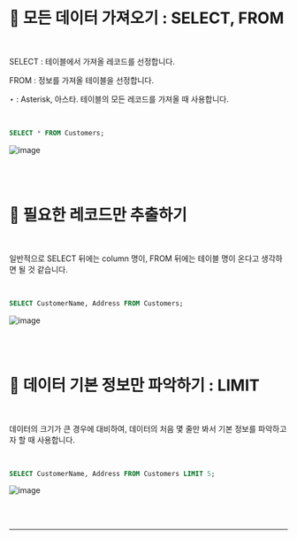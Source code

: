 # 🐬 모든 데이터 가져오기 : SELECT, FROM  

<br>  

SELECT : 테이블에서 가져올 레코드를 선정합니다.  

FROM : 정보를 가져올 테이블을 선정합니다.  

⋆ : Asterisk, 아스타. 테이블의 모든 레코드를 가져올 때 사용합니다.  
   
<br>  

```sql
SELECT * FROM Customers;
```  

![image](https://user-images.githubusercontent.com/65170165/235147376-ef43ada1-74d6-414f-a83f-88750681fa4b.png)  

<br>  

<br>  

# 🐬 필요한 레코드만 추출하기  

<br>  

일반적으로 SELECT 뒤에는 column 명이, FROM 뒤에는 테이블 명이 온다고 생각하면 될 것 같습니다.  

<br>  

```sql
SELECT CustomerName, Address FROM Customers;
```  

![image](https://user-images.githubusercontent.com/65170165/235147862-3be98d0f-9c89-46d1-9853-47387945964b.png)  

<br>  

<br>  

# 🐬 데이터 기본 정보만 파악하기 : LIMIT  

<br>  

데이터의 크기가 큰 경우에 대비하여, 데이터의 처음 몇 줄만 봐서 기본 정보를 파악하고자 할 때 사용합니다.  

<br>  

```sql  
SELECT CustomerName, Address FROM Customers LIMIT 5;
```  

![image](https://user-images.githubusercontent.com/65170165/235148632-38d681c3-70c0-4e95-a2bf-e1503e0e4825.png)  

<br>  

<br>  

***  
